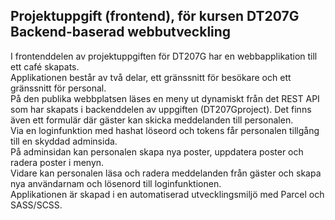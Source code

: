 ## Projektuppgift (frontend), för kursen DT207G Backend-baserad webbutveckling

I frontenddelen av projektuppgiften för DT207G har en webbapplikation till ett café skapats.<br>
Applikationen består av två delar, ett gränssnitt för besökare och ett gränssnitt för personal.<br>
På den publika webbplatsen läses en meny ut dynamiskt från det REST API som har skapats i backenddelen av uppgiften (DT207Gproject).
Det finns även ett formulär där gäster kan skicka meddelanden till personalen.<br>
Via en loginfunktion med hashat löseord och tokens får personalen tillgång till en skyddad adminsida.<br>
På adminsidan kan personalen skapa nya poster, uppdatera poster och radera poster i menyn.<br> 
Vidare kan personalen läsa och radera meddelanden från gäster och skapa nya användarnam och lösenord till loginfunktionen.<br>
Applikationen är skapad i en automatiserad utvecklingsmiljö med Parcel och SASS/SCSS.
